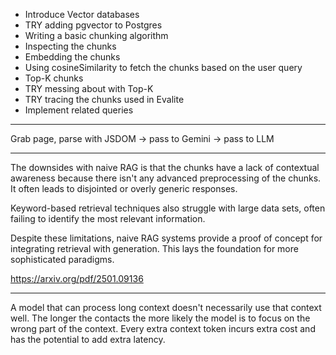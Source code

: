 - Introduce Vector databases
- TRY adding pgvector to Postgres
- Writing a basic chunking algorithm
- Inspecting the chunks
- Embedding the chunks
- Using cosineSimilarity to fetch the chunks
  based on the user query
- Top-K chunks
- TRY messing about with Top-K
- TRY tracing the chunks used in Evalite
- Implement related queries

---

Grab page, parse with JSDOM -> pass to Gemini -> pass to LLM

---

The downsides with naive RAG is that the chunks have a lack of contextual awareness because there isn't any advanced preprocessing of the chunks. It often leads to disjointed or overly generic responses.

Keyword-based retrieval techniques also struggle with large data sets, often failing to identify the most relevant information.

Despite these limitations, naive RAG systems provide a proof of concept for integrating retrieval with generation. This lays the foundation for more sophisticated paradigms.

https://arxiv.org/pdf/2501.09136

---

A model that can process long context doesn't necessarily use that context well. The longer the contacts the more likely the model is to focus on the wrong part of the context. Every extra context token incurs extra cost and has the potential to add extra latency.
